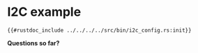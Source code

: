 # I2C example
```rust,noplaypen
{{#rustdoc_include ../../../../src/bin/i2c_config.rs:init}}
```

**Questions so far?**
